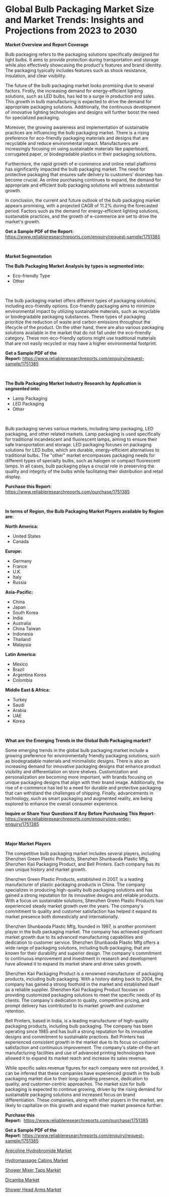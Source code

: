 <p><h1>Global Bulb Packaging Market Size and Market Trends: Insights and Projections from 2023 to 2030</h1></p><p><strong>Market Overview and Report Coverage</strong></p>
<p><p>Bulb packaging refers to the packaging solutions specifically designed for light bulbs. It aims to provide protection during transportation and storage while also effectively showcasing the product's features and brand identity. The packaging typically includes features such as shock resistance, insulation, and clear visibility.</p><p>The future of the bulb packaging market looks promising due to several factors. Firstly, the increasing demand for energy-efficient lighting solutions, such as LED bulbs, has led to a surge in production and sales. This growth in bulb manufacturing is expected to drive the demand for appropriate packaging solutions. Additionally, the continuous development of innovative lighting technologies and designs will further boost the need for specialized packaging.</p><p>Moreover, the growing awareness and implementation of sustainable practices are influencing the bulb packaging market. There is a rising preference for eco-friendly packaging materials and designs that are recyclable and reduce environmental impact. Manufacturers are increasingly focusing on using sustainable materials like paperboard, corrugated paper, or biodegradable plastics in their packaging solutions.</p><p>Furthermore, the rapid growth of e-commerce and online retail platforms has significantly impacted the bulb packaging market. The need for protective packaging that ensures safe delivery to customers' doorstep has become crucial. As online purchasing continues to expand, the demand for appropriate and efficient bulb packaging solutions will witness substantial growth.</p><p>In conclusion, the current and future outlook of the bulb packaging market appears promising, with a projected CAGR of 11.2% during the forecasted period. Factors such as the demand for energy-efficient lighting solutions, sustainable practices, and the growth of e-commerce are set to drive the market's growth.</p></p>
<p><strong>Get a Sample PDF of the Report:</strong> <a href="https://www.reliableresearchreports.com/enquiry/request-sample/1751385">https://www.reliableresearchreports.com/enquiry/request-sample/1751385</a></p>
<p>&nbsp;</p>
<p><strong>Market Segmentation</strong></p>
<p><strong>The Bulb Packaging Market Analysis by types is segmented into:</strong></p>
<p><ul><li>Eco-friendly Type</li><li>Other</li></ul></p>
<p>&nbsp;</p>
<p><p>The bulb packaging market offers different types of packaging solutions, including eco-friendly options. Eco-friendly packaging aims to minimize environmental impact by utilizing sustainable materials, such as recyclable or biodegradable packaging substances. These types of packaging prioritize the reduction of waste and carbon emissions throughout the lifecycle of the product. On the other hand, there are also various packaging solutions available in the market that do not fall under the eco-friendly category. These non-eco-friendly options might use traditional materials that are not easily recycled or may have a higher environmental footprint.</p></p>
<p><strong>Get a Sample PDF of the Report:</strong>&nbsp;<a href="https://www.reliableresearchreports.com/enquiry/request-sample/1751385">https://www.reliableresearchreports.com/enquiry/request-sample/1751385</a></p>
<p>&nbsp;</p>
<p><strong>The Bulb Packaging Market Industry Research by Application is segmented into:</strong></p>
<p><ul><li>Lamp Packaging</li><li>LED Packaging</li><li>Other</li></ul></p>
<p>&nbsp;</p>
<p><p>Bulb packaging serves various markets, including lamp packaging, LED packaging, and other related markets. Lamp packaging is used specifically for traditional incandescent and fluorescent lamps, aiming to ensure their safe transportation and storage. LED packaging focuses on packaging solutions for LED bulbs, which are durable, energy-efficient alternatives to traditional bulbs. The "other" market encompasses packaging needs for different types of specialty bulbs, such as halogen or compact fluorescent lamps. In all cases, bulb packaging plays a crucial role in preserving the quality and integrity of the bulbs while facilitating their distribution and retail display.</p></p>
<p><strong>Purchase this Report:</strong>&nbsp; <a href="https://www.reliableresearchreports.com/purchase/1751385">https://www.reliableresearchreports.com/purchase/1751385</a></p>
<p>&nbsp;</p>
<p><strong>In terms of Region, the Bulb Packaging Market Players available by Region are:</strong></p>
<p>
    <p> <strong> North America: </strong>
        <ul>
            <li>United States</li>
            <li>Canada</li>
        </ul>
        </p> 
    <p> <strong> Europe: </strong>
        <ul>
            <li>Germany</li>
            <li>France</li>
            <li>U.K.</li>
            <li>Italy</li>
            <li>Russia</li>
        </ul>
        </p> 
    <p> <strong> Asia-Pacific: </strong>
        <ul>
            <li>China</li>
            <li>Japan</li>
            <li>South Korea</li>
            <li>India</li>
            <li>Australia</li>
            <li>China Taiwan</li>
            <li>Indonesia</li>
            <li>Thailand</li>
            <li>Malaysia</li>
        </ul>
        </p> 
    <p> <strong> Latin America: </strong>
        <ul>
            <li>Mexico</li>
            <li>Brazil</li>
            <li>Argentina Korea</li>
            <li>Colombia</li>
        </ul>
        </p> 
    <p> <strong> Middle East & Africa: </strong>
        <ul>
            <li>Turkey</li>
            <li>Saudi</li>
            <li>Arabia</li>
            <li>UAE</li>
            <li>Korea</li>
        </ul>
    </p>
    </p>
<p>&nbsp;</p>
<p><strong>What are the Emerging Trends in the Global Bulb Packaging market?</strong></p>
<p><p>Some emerging trends in the global bulb packaging market include a growing preference for environmentally friendly packaging solutions, such as biodegradable materials and minimalistic designs. There is also an increasing demand for innovative packaging designs that enhance product visibility and differentiation on store shelves. Customization and personalization are becoming more important, with brands focusing on unique packaging designs that align with their brand image. Additionally, the rise of e-commerce has led to a need for durable and protective packaging that can withstand the challenges of shipping. Finally, advancements in technology, such as smart packaging and augmented reality, are being explored to enhance the overall consumer experience.</p></p>
<p><strong>Inquire or Share Your Questions If Any Before Purchasing This Report</strong>- <a href="https://www.reliableresearchreports.com/enquiry/pre-order-enquiry/1751385">https://www.reliableresearchreports.com/enquiry/pre-order-enquiry/1751385</a></p>
<p>&nbsp;</p>
<p><strong>Major Market Players</strong></p>
<p><p>The competitive bulb packaging market includes several players, including Shenzhen Green Plastic Products, Shenzhen Shunbaoda Plastic Mfg, Shenzhen Kaii Packaging Product, and Bell Printers. Each company has its own unique history and market growth.</p><p>Shenzhen Green Plastic Products, established in 2007, is a leading manufacturer of plastic packaging products in China. The company specializes in producing high-quality bulb packaging solutions and has gained a strong reputation for its innovative designs and reliable products. With a focus on sustainable solutions, Shenzhen Green Plastic Products has experienced steady market growth over the years. The company's commitment to quality and customer satisfaction has helped it expand its market presence both domestically and internationally.</p><p>Shenzhen Shunbaoda Plastic Mfg, founded in 1997, is another prominent player in the bulb packaging market. The company has achieved significant market growth due to its advanced manufacturing capabilities and dedication to customer service. Shenzhen Shunbaoda Plastic Mfg offers a wide range of packaging solutions, including bulb packaging, that are known for their durability and superior design. The company's commitment to continuous improvement and investment in research and development have allowed it to expand its market share and drive sales growth.</p><p>Shenzhen Kaii Packaging Product is a renowned manufacturer of packaging products, including bulb packaging. With a history dating back to 2004, the company has gained a strong foothold in the market and established itself as a reliable supplier. Shenzhen Kaii Packaging Product focuses on providing customized packaging solutions to meet the specific needs of its clients. The company's dedication to quality, competitive pricing, and prompt delivery has contributed to its market growth and customer retention.</p><p>Bell Printers, based in India, is a leading manufacturer of high-quality packaging products, including bulb packaging. The company has been operating since 1985 and has built a strong reputation for its innovative designs and commitment to sustainable practices. Bell Printers has experienced consistent growth in the market due to its focus on customer satisfaction and continuous improvement. The company's state-of-the-art manufacturing facilities and use of advanced printing technologies have allowed it to expand its market reach and increase its sales revenue.</p><p>While specific sales revenue figures for each company were not provided, it can be inferred that these companies have experienced growth in the bulb packaging market due to their long-standing presence, dedication to quality, and customer-centric approaches. The market size for bulb packaging is expected to continue growing, driven by the rising demand for sustainable packaging solutions and increased focus on brand differentiation. These companies, along with other players in the market, are likely to capitalize on this growth and expand their market presence further.</p></p>
<p><strong>Purchase this Report:</strong>&nbsp;&nbsp;<a href="https://www.reliableresearchreports.com/purchase/1751385">https://www.reliableresearchreports.com/purchase/1751385</a></p>
<p></p>
<p><strong>Get a Sample PDF of the Report:</strong>&nbsp;<a href="https://www.reliableresearchreports.com/enquiry/request-sample/1751385">https://www.reliableresearchreports.com/enquiry/request-sample/1751385</a></p>
<p><p><a href="https://github.com/Chiragrp22/Market-Research-Report-List-1/blob/main/arecoline-hydrobromide-market.md">Arecoline Hydrobromide Market</a></p><p><a href="https://medium.com/@rachelyoung56/hydromassage-cabins-market-the-key-to-successful-business-strategy-forecast-till-2030-563dc119bed1">Hydromassage Cabins Market</a></p><p><a href="https://medium.com/@beverlychen69/shower-mixer-taps-market-trends-and-market-analysis-forecasted-for-period-2023-2030-4b335576ba25">Shower Mixer Taps Market</a></p><p><a href="https://github.com/Chiragrp23/Market-Research-Report-List-1/blob/main/dicamba-market.md">Dicamba Market</a></p><p><a href="https://medium.com/@lottiejerde6456/decoding-shower-head-arms-market-metrics-market-share-trends-and-growth-patterns-a4ec565d9bd2">Shower Head Arms Market</a></p></p>
